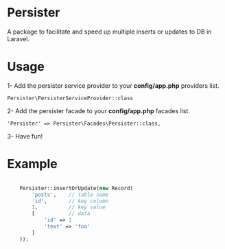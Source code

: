 # Persister

A package to facilitate and speed up multiple inserts or updates to DB in Laravel.

# Usage

1- Add the persister service provider to your **config/app.php** providers list.

    Persister\PersisterServiceProvider::class
    
2- Add the persister facade to your **config/app.php** facades list.

    'Persister' => Persister\Facades\Persister::class,

3- Have fun!

# Example

```php

    Persister::insertOrUpdate(new Record(
        'posts',    // table name
        'id',       // key column
        1,          // key value
        [           // data
            'id' => 1
            'text' => 'foo'
        ]
    ));
```
    
    